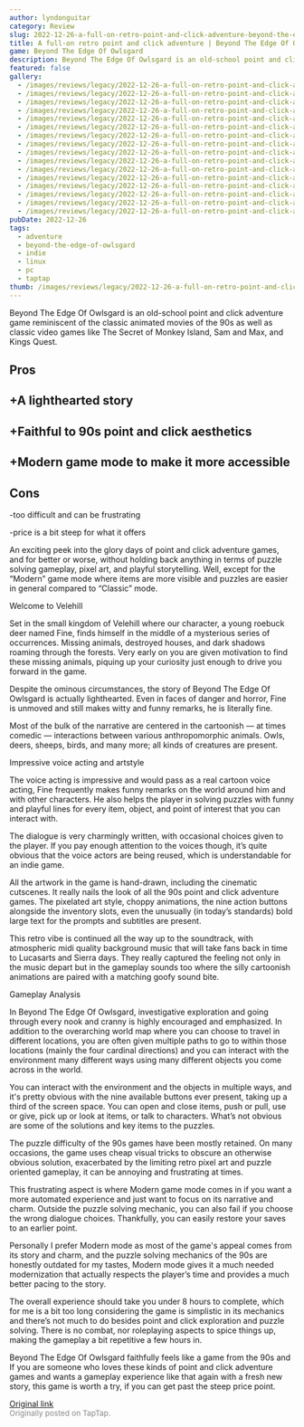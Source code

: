 ```yaml
---
author: lyndonguitar
category: Review
slug: 2022-12-26-a-full-on-retro-point-and-click-adventure-beyond-the-edge-of-owlsgard-review
title: A full-on retro point and click adventure | Beyond The Edge Of Owlsgard - Review
game: Beyond The Edge Of Owlsgard
description: Beyond The Edge Of Owlsgard is an old-school point and click adventure game reminiscent of the classic animated movies of the 90s as well as classic video games like The Secret of Monkey Island, Sam and Max, and Kings Quest.
featured: false
gallery:
  - /images/reviews/legacy/2022-12-26-a-full-on-retro-point-and-click-adventure--beyond-the-edge-of-owlsgard---review-0.avif
  - /images/reviews/legacy/2022-12-26-a-full-on-retro-point-and-click-adventure--beyond-the-edge-of-owlsgard---review-1.avif
  - /images/reviews/legacy/2022-12-26-a-full-on-retro-point-and-click-adventure--beyond-the-edge-of-owlsgard---review-2.avif
  - /images/reviews/legacy/2022-12-26-a-full-on-retro-point-and-click-adventure--beyond-the-edge-of-owlsgard---review-3.avif
  - /images/reviews/legacy/2022-12-26-a-full-on-retro-point-and-click-adventure--beyond-the-edge-of-owlsgard---review-4.avif
  - /images/reviews/legacy/2022-12-26-a-full-on-retro-point-and-click-adventure--beyond-the-edge-of-owlsgard---review-5.avif
  - /images/reviews/legacy/2022-12-26-a-full-on-retro-point-and-click-adventure--beyond-the-edge-of-owlsgard---review-6.avif
  - /images/reviews/legacy/2022-12-26-a-full-on-retro-point-and-click-adventure--beyond-the-edge-of-owlsgard---review-7.avif
  - /images/reviews/legacy/2022-12-26-a-full-on-retro-point-and-click-adventure--beyond-the-edge-of-owlsgard---review-8.avif
  - /images/reviews/legacy/2022-12-26-a-full-on-retro-point-and-click-adventure--beyond-the-edge-of-owlsgard---review-9.avif
  - /images/reviews/legacy/2022-12-26-a-full-on-retro-point-and-click-adventure--beyond-the-edge-of-owlsgard---review-10.avif
  - /images/reviews/legacy/2022-12-26-a-full-on-retro-point-and-click-adventure--beyond-the-edge-of-owlsgard---review-11.avif
  - /images/reviews/legacy/2022-12-26-a-full-on-retro-point-and-click-adventure--beyond-the-edge-of-owlsgard---review-12.avif
  - /images/reviews/legacy/2022-12-26-a-full-on-retro-point-and-click-adventure--beyond-the-edge-of-owlsgard---review-13.avif
  - /images/reviews/legacy/2022-12-26-a-full-on-retro-point-and-click-adventure--beyond-the-edge-of-owlsgard---review-14.avif
  - /images/reviews/legacy/2022-12-26-a-full-on-retro-point-and-click-adventure--beyond-the-edge-of-owlsgard---review-15.avif
pubDate: 2022-12-26
tags:
  - adventure
  - beyond-the-edge-of-owlsgard
  - indie
  - linux
  - pc
  - taptap
thumb: /images/reviews/legacy/2022-12-26-a-full-on-retro-point-and-click-adventure--beyond-the-edge-of-owlsgard---review-0.avif
---
```


Beyond The Edge Of Owlsgard is an old-school point and click adventure game reminiscent of the classic animated movies of the 90s as well as classic video games like The Secret of Monkey Island, Sam and Max, and Kings Quest.




## Pros



## +A lighthearted story


## +Faithful to 90s point and click aesthetics


## +Modern game mode to make it more accessible




## Cons


-too difficult and can be frustrating

-price is a bit steep for what it offers

An exciting peek into the glory days of point and click adventure games, and for better or worse, without holding back anything in terms of puzzle solving gameplay, pixel art, and playful storytelling. Well, except for the “Modern” game mode where items are more visible and puzzles are easier in general compared to “Classic” mode.

Welcome to Velehill

Set in the small kingdom of Velehill where our character, a young roebuck deer named Fine, finds himself in the middle of a mysterious series of occurrences. Missing animals, destroyed houses, and dark shadows roaming through the forests. Very early on you are given motivation to find these missing animals, piquing up your curiosity just enough to drive you forward in the game.

Despite the ominous circumstances, the story of Beyond The Edge Of Owlsgard is actually lighthearted. Even in faces of danger and horror, Fine is unmoved and still makes witty and funny remarks, he is literally fine.

Most of the bulk of the narrative are centered in the cartoonish — at times comedic — interactions between various anthropomorphic animals. Owls, deers, sheeps, birds, and many more; all kinds of creatures are present.

Impressive voice acting and artstyle

The voice acting is impressive and would pass as a real cartoon voice acting, Fine frequently makes funny remarks on the world around him and with other characters. He also helps the player in solving puzzles with funny and playful lines for every item, object, and point of interest that you can interact with.

The dialogue is very charmingly written, with occasional choices given to the player.  If you pay enough attention to the voices though, it’s quite obvious that the voice actors are being reused, which is understandable for an indie game.

All the artwork in the game is hand-drawn, including the cinematic cutscenes. It really nails the look of all the 90s point and click adventure games. The pixelated art style, choppy animations, the nine action buttons alongside the inventory slots, even the unusually (in today’s standards) bold large text for the prompts and subtitles are present.

This retro vibe is continued all the way up to the soundtrack, with atmospheric midi quality background music that will take fans back in time to Lucasarts and Sierra days. They really captured the feeling not only in the music depart but in the gameplay sounds too where the silly cartoonish animations are paired with a matching goofy sound bite.

Gameplay Analysis

In Beyond The Edge Of Owlsgard, investigative exploration and going through every nook and cranny is highly encouraged and emphasized. In addition to the overarching world map where you can choose to travel in different locations, you are often given multiple paths to go to within those locations (mainly the four cardinal directions) and you can interact with the environment many different ways using many different objects you come across in the world.

You can interact with the environment and the objects in multiple ways, and it's pretty obvious with the nine available buttons ever present, taking up a third of the screen space. You can open and close items, push or pull, use or give, pick up or look at items, or talk to characters. What’s not obvious are some of the solutions and key items to the puzzles.

The puzzle difficulty of the 90s games have been mostly retained. On many occasions, the game uses cheap visual tricks to obscure an otherwise obvious solution, exacerbated by the limiting retro pixel art and puzzle oriented gameplay, it can be annoying and frustrating at times.

This frustrating aspect is where Modern game mode comes in if you want a more automated experience and just want to focus on its narrative and charm. Outside the puzzle solving mechanic, you can also fail if you choose the wrong dialogue choices. Thankfully, you can easily restore your saves to an earlier point.

Personally I prefer Modern mode as most of the game's appeal comes from its story and charm, and the puzzle solving mechanics of the 90s are honestly outdated for my tastes, Modern mode gives it a much needed modernization that actually respects the player’s time and provides a much better pacing to the story.

The overall experience should take you under 8 hours to complete, which for me is a bit too long considering the game is simplistic in its mechanics and there’s not much to do besides point and click exploration and puzzle solving. There is no combat, nor roleplaying aspects to spice things up, making the gameplay a bit repetitive a few hours in.

Beyond The Edge Of Owlsgard faithfully feels like a game from the 90s and If you are someone who loves these kinds of point and click adventure games and wants a gameplay experience like that again with a fresh new story, this game is worth a try, if you can get past the steep price point.

[Original link](https://www.taptap.io/post/3944809)<br><span style="font-size: 0.95em; color: #888;">Originally posted on TapTap.</span>